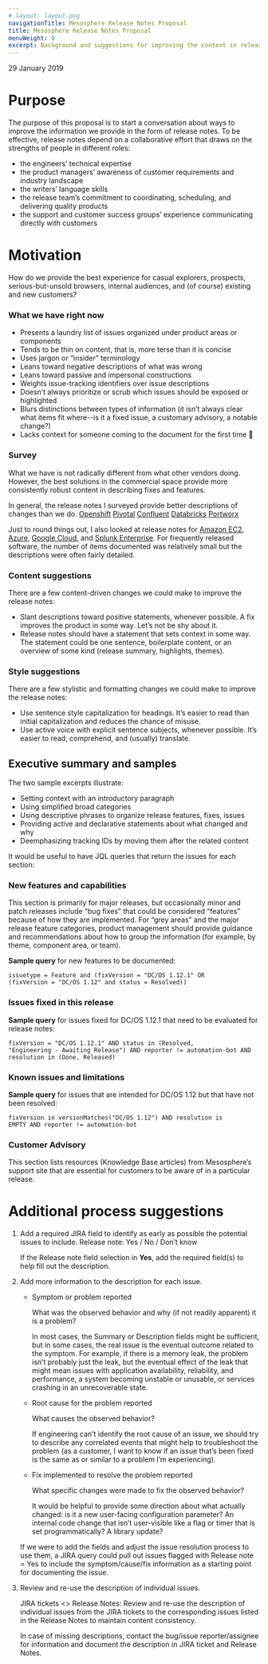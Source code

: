 ```yaml
---
# layout: layout.pug
navigationTitle: Mesosphere Release Notes Proposal
title: Mesosphere Release Notes Proposal
menuWeight: 0
excerpt: Background and suggestions for improving the content in release notes
---
```

29 January 2019

# Purpose
The purpose of this proposal is to start a conversation about ways to improve the information we provide in the form of release notes. To be effective, release notes depend on a collaborative effort that draws on the strengths of people in different roles:

* the engineers’ technical expertise
* the product managers’ awareness of customer requirements and industry landscape
* the writers’ language skills
* the release team’s commitment to coordinating, scheduling, and delivering quality products
* the support and customer success groups’ experience communicating directly with customers

# Motivation
How do we provide the best experience for casual explorers, prospects, serious-but-unsold browsers, internal audiences, and (of course) existing and new customers?

### What we have right now
* Presents a laundry list of issues organized under product areas or components
* Tends to be thin on content, that is, more terse than it is concise
* Uses jargon or “insider” terminology
* Leans toward negative descriptions of what was wrong
* Leans toward passive and impersonal constructions
* Weights issue-tracking identifiers over issue descriptions
* Doesn’t always prioritize or scrub which issues should be exposed or highlighted
* Blurs distinctions between types of information (it isn’t always clear what items fit where--is it a fixed issue, a customary advisory, a notable change?)
* Lacks context for someone coming to the document for the first time

### Survey
What we have is not radically different from what other vendors doing. However, the best solutions in the commercial space provide more consistently robust content in describing fixes and features. 

In general, the release notes I surveyed provide better descriptions of changes than we do.
[Openshift](https://docs.openshift.com/container-platform/3.9/release_notes/ocp_3_9_release_notes.html#ocp-3-9-27)
[Pivotal](https://docs.pivotal.io/pivotalcf/2-3/pcf-release-notes/index.html )
[Confluent](https://docs.confluent.io/current/release-notes.html#)
[Databricks](https://docs.confluent.io/current/release-notes.html#)
[Portworx](https://docsnew.portworx.com/reference/release-notes/px-enterprise#12116-release-notes)

Just to round things out, I also looked at release notes for [Amazon EC2](https://aws.amazon.com/releasenotes/?tag=releasenotes%23keywords%23amazon-ec2), [Azure](https://docs.microsoft.com/en-us/azure/active-directory/fundamentals/whats-new), [Google Cloud](https://cloud.google.com/compute/docs/release-notes), and [Splunk Enterprise](http://docs.splunk.com/Documentation/ES/5.2.0/RN/Enhancements). For frequently released software, the number of items documented was relatively small but the descriptions were often fairly detailed.

### Content suggestions
There are a few content-driven changes we could make to improve the release notes:
* Slant descriptions toward positive statements, whenever possible. A fix improves the product in some way. Let’s not be shy about it.
* Release notes should have a statement that sets context in some way. The statement could be one sentence, boilerplate content, or an overview of some kind (release summary, highlights, themes).

### Style suggestions
There are a few stylistic and formatting changes we could make to improve the release notes:
* Use sentence style capitalization for headings. It’s easier to read than initial capitalization and reduces the chance of misuse.
* Use active voice with explicit sentence subjects, whenever possible. It’s easier to read, comprehend, and (usually) translate.

## Executive summary and samples
The two sample excerpts illustrate:
* Setting context with an introductory paragraph
* Using simplified broad categories
* Using descriptive phrases to organize release features, fixes, issues
* Providing active and declarative statements about what changed and why
* Deemphasizing tracking IDs by moving them after the related content

It would be useful to have JQL queries that return the issues for each section:

### New features and capabilities
This section is primarily for major releases, but occasionally minor and patch releases include “bug fixes” that could be considered “features” because of how they are implemented. For “grey areas” and the major release feature categories, product management should provide guidance and recommendations about how to group the information (for example, by theme, component area, or team).

**Sample query** for new features to be documented:

<code>issuetype = Feature and (fixVersion = "DC/OS 1.12.1" OR (fixVersion = "DC/OS 1.12" and status = Resolved))</code>

### Issues fixed in this release
**Sample query** for issues fixed for DC/OS 1.12.1 that need to be evaluated for release notes:

<code>fixVersion = "DC/OS 1.12.1" AND status in (Resolved, "Engineering - Awaiting Release") AND reporter != automation-bot AND resolution in (Done, Released)</code>

### Known issues and limitations
**Sample query** for issues that are intended for DC/OS 1.12 but that have not been resolved:

<code>fixVersion in versionMatches("DC/OS 1.12") AND resolution is EMPTY AND reporter != automation-bot</code>

### Customer Advisory 
This section lists resources (Knowledge Base articles) from Mesosphere’s support site that are essential for customers to be aware of in a particular release.

# Additional process suggestions
1. Add a required JIRA field to identify as early as possible the potential issues to include.
    Release note: Yes / No / Don’t know

    If the Release note field selection in **Yes**, add the required field(s) to help fill out the description.

1. Add more information to the description for each issue.
    * Symptom or problem reported

        What was the observed behavior and why (if not readily apparent) it is a problem?

        In most cases, the Summary or Description fields might be sufficient, but in some cases, the real issue is the eventual outcome related to the symptom. For example, if there is a memory leak, the problem isn’t probably just the leak, but the eventual effect of the leak that might mean issues with application availability, reliability, and performance, a system becoming unstable or unusable, or services crashing in an unrecoverable state.

    * Root cause for the problem reported

        What causes the observed behavior?

        If engineering can’t identify the root cause of an issue, we should try to describe any correlated events that might help to troubleshoot the problem (as a customer, I want to know if an issue that’s been fixed is the same as or similar to a problem I’m experiencing).

    * Fix implemented to resolve the problem reported

        What specific changes were made to fix the observed behavior?

        It would be helpful to provide some direction about what actually changed: is it a new user-facing configuration parameter? An internal code change that isn’t user-visible like a flag or timer that is set programmatically? A library update?

    If we were to add the fields and adjust the issue resolution process to use them, a JIRA query could pull out issues flagged with Release note = Yes to include the symptom/cause/fix information as a starting point for documenting the issue.

1. Review and re-use the description of individual issues.

    JIRA tickets <> Release Notes: Review and re-use the description of individual issues from the JIRA tickets to the corresponding issues listed in the Release Notes to maintain content consistency.

    In case of missing descriptions, contact the bug/issue reporter/assignee for information and document the description in JIRA ticket and Release Notes.
